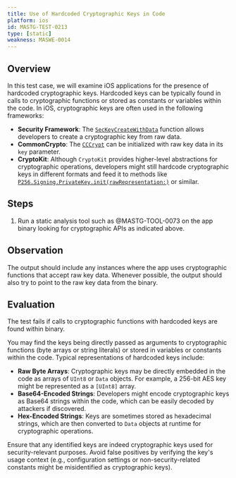 ```yaml
---
title: Use of Hardcoded Cryptographic Keys in Code
platform: ios
id: MASTG-TEST-0213
type: [static]
weakness: MASWE-0014
---
```


## Overview

In this test case, we will examine iOS applications for the presence of hardcoded cryptographic keys. Hardcoded keys can be typically found in calls to cryptographic functions or stored as constants or variables within the code. In iOS, cryptographic keys are often used in the following frameworks:

- **Security Framework**: The [`SecKeyCreateWithData`](https://developer.apple.com/documentation/security/2977516-seckeycreatewithdata) function allows developers to create a cryptographic key from raw data.
- **CommonCrypto**: The [`CCCrypt`](https://developer.apple.com/library/archive/documentation/System/Conceptual/ManPages_iPhoneOS/man3/CCCrypt.3cc.html) can be initialized with raw key data in its `key` parameter.
- **CryptoKit**: Although `CryptoKit` provides higher-level abstractions for cryptographic operations, developers might still hardcode cryptographic keys in different formats and feed it to methods like [`P256.Signing.PrivateKey.init(rawRepresentation:)`](https://developer.apple.com/documentation/cryptokit/p256/signing/privatekey/init(rawrepresentation:)) or similar.

## Steps

1. Run a static analysis tool such as @MASTG-TOOL-0073 on the app binary looking for cryptographic APIs as indicated above.

## Observation

The output should include any instances where the app uses cryptographic functions that accept raw key data. Whenever possible, the output should also try to point to the raw key data from the binary.

## Evaluation

The test fails if calls to cryptographic functions with hardcoded keys are found within binary.

You may find the keys being directly passed as arguments to cryptographic functions (byte arrays or string literals) or stored in variables or constants within the code. Typical representations of hardcoded keys include:

- **Raw Byte Arrays**: Cryptographic keys may be directly embedded in the code as arrays of `UInt8` or `Data` objects. For example, a 256-bit AES key might be represented as a `[UInt8]` array.
- **Base64-Encoded Strings**: Developers might encode cryptographic keys as Base64 strings within the code, which can be easily decoded by attackers if discovered.
- **Hex-Encoded Strings**: Keys are sometimes stored as hexadecimal strings, which are then converted to `Data` objects at runtime for cryptographic operations.

Ensure that any identified keys are indeed cryptographic keys used for security-relevant purposes. Avoid false positives by verifying the key's usage context (e.g., configuration settings or non-security-related constants might be misidentified as cryptographic keys).

